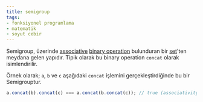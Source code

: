 ```yaml
---
title: semigroup
tags:
- fonksiyonel programlama
- matematik
- soyut cebir
---
```


Semigroup, üzerinde [associative](/associative) [binary operation](/binary-operation) bulunduran bir [set](/set)'ten meydana gelen yapıdır. Tipik olarak bu binary operation `concat` olarak isimlendirilir.

Örnek olarak; `a`, `b` ve `c` aşağıdaki `concat` işlemini gerçekleştirdiğinde bu bir Semigrouptur.

```js
a.concat(b).concat(c) === a.concat(b.concat(c)); // true (associativity)
```
